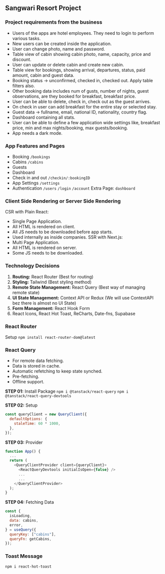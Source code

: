 ## Sangwari Resort Project

### Project requirements from the business

- Users of the apps are hotel employees. They need to login to perform various tasks.
- New users can be created inside the application.
- User can change photo, name and password.
- Table view of cabin showing cabin photo, name, capacity, price and discount.
- User can update or delete cabin and create new cabin.
- Table view for bookings, showing arrival, departures, status, paid amount, cabin and guest data.
- Booking status -> unconfirmed, checked in, checked out. Apply table filters also.
- Other booking data includes num of gusts, number of nights, guest observations, are they booked for breakfast, breakfast price.
- User can be able to delete, check in, check out as the guest arrives.
- On check in user can add breakfast for the entire stay or selected stay.
- Guest data -> fullname, email, national ID, nationality, country flag.
- Dashboard containing all stats.
- User can be able to define a few application wide settings like, breakfast price, min and max nights/booking, max guests/booking.
- App needs a dark mode.

### App Features and Pages

- Booking `/bookings`
- Cabins `/cabins`
- Guests
- Dashboard
- Check in and out `/checkin/:bookingID`
- App Settings `/settings`
- Authentication `/users` `/login` `/account`
  Extra Page: `dashboard`

### Client Side Rendering or Server Side Rendering

CSR with Plain React:

- Single Page Application.
- All HTML is rendered on client.
- All JS needs to be downloaded before app starts.
- Used internally as inside companies.
  SSR with Next.js:
- Multi Page Application.
- All HTML is rendered on server.
- Some JS needs to be downloaded.

### Technology Decisions

1. **Routing:** React Router (Best for routing)
2. **Styling:** Tailwind (Best styling method)
3. **Remote State Management:** React Query (Best way of managing remote state)
4. **UI State Management:** Context API or Redux (We will use ContextAPI bez there is almost no UI State)
5. **Form Management:** React Hook Form
6. React Icons, React Hot Toast, ReCharts, Date-fns, Supabase

### React Router

Setup `npm install react-router-dom@latest`

### React Query

- For remote data fetching.
- Data is stored in cache.
- Automatic refetching to keep state synched.
- Pre-fetching.
- Offline support.

**STEP 01:** Install Package
`npm i @tanstack/react-query`
`npm i @tanstack/react-query-devtools`

**STEP 02:** Setup

```js
const queryClient = new QueryClient({
  defaultOptions: {
    staleTime: 60 * 1000,
  },
});
```

**STEP 03:** Provider

```js
function App() {
  ...
  return (
    <QueryClientProvider client={queryClient}>
      <ReactQueryDevtools initialIsOpen={false} />
      ...
      ...
    </QueryClientProvider>
  );
}
```

**STEP 04:** Fetching Data

```js
const {
  isLoading,
  data: cabins,
  error,
} = useQuery({
  queryKey: ["cabins"],
  queryFn: getCabins,
});
```

### Toast Message

`npm i react-hot-toast`
